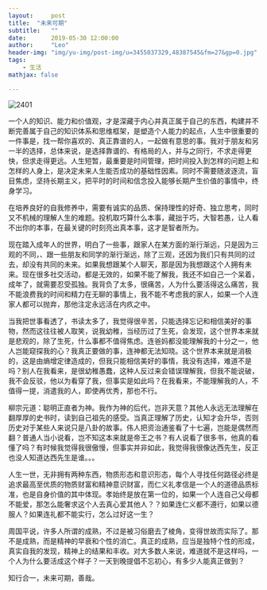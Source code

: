 ```yaml
---
layout:     post
title:  "未来可期"
subtitle:   ""
date:       2019-05-30 12:00:00
author:     "Leo"
header-img: "img/yu-img/post-img/u=3455037329,48387545&fm=27&gp=0.jpg"
tags:
    - 生活
mathjax: false

---
```



![2401](http://5b0988e595225.cdn.sohucs.com/images/20171004/4406f28d143d47779a40ef53b3ea9171.jpeg)

一个人的知识、能力和价值观，才是深藏于内心并真正属于自己的东西，构建并不断完善属于自己的知识体系和思维框架，是塑造个人能力的起点，人生中很重要的一件事是，找一帮你喜欢的、真正靠谱的人，一起做有意思的事。我对于朋友和另一半的选择，总体来说，是选择靠谱的、有格局的人，并与之同行，不求走得更快，但求走得更远。人生短暂，最重要是时间管理，把时间投入到怎样的问题上和怎样的人身上，是决定未来人生能否成功的基础性因素。同时不需要随波逐流，盲目焦虑，坚持长期主义，把平时的时间和信念投入能够长期产生价值的事情中，终身学习。



在培养良好的自我修养中，需要有诚实的品质、保持理性的好奇、独立思考，同时又不机械的理解人生的难题。投机取巧算什么本事，藏拙于巧，大智若愚，让人看不出你的本事，在最关键的时刻亮出真本事，这才是智者所为。
 


现在踏入成年人的世界，明白了一些事，跟家人在某方面的渐行渐远，只是因为三观的不同，、跟一些朋友和同学的渐行渐远，除了三观，还因为我们只有共同的过去，却没有共同的未来。如果我想跟某个人聊天，那是因为我想跟这个人拥有未来。现在很多社交活动，都是无效的，如果不能了解我，我还不如自己一个呆着，成年了，就需要忍受孤独。我背负了太多，很痛苦，人为什么要活得这么痛苦，我不能浪费我的时间和精力在无聊的事情上，我不能不考虑我的家人，如果一个人连家人都可以抛弃，那他注定永远活在内疚之中。


当我把世事看透了，书读太多了，我觉得很辛苦，只能选择忘记和相信美好的事物，然而这往往被人取笑，说我幼稚，当经历过了生死，会发现，这个世界本来就是悲观的，除了生死，什么事都不值得焦虑。连爸妈都没能理解我的十分之一，他人岂能窥探我的心？我真正要做的事，连神都无法知晓。这个世界本来就是消极的，这是由熵增定律造成的，但我只能相信美好的事情，我没有选择，难道不是吗？别人在我看来，是很幼稚愚蠢，这种人反过来会错误理解我，但我不能说破，我不会反驳，他以为看穿了我，但事实是如此吗？在我看来，不能理解我的人，不值得一提，消遣我的人，即使再优秀，那也不行。


柳宗元道：聪明正直者为神。我作为神的后代，岂非天意？其他人永远无法理解在翻厚厚的史书时，读到自己祖先的感受。当真正理解了历史，认知才会升华，否则历史对于某些人来说只是八卦的故事。伟人把资治通鉴看了十七遍，岂能是偶然而翻？普通人当小说看，岂不知这本来就是帝王之书？有人说看了很多书，他真的看懂了吗？有时候我觉得我很傲慢，但事实并非如此，我觉得我很像达西先生，反正也没人知道达西先生是谁。。。



人生一世，无非拥有两种东西，物质形态和意识形态，每个人寻找任何路径必终是追求最高至优质的物质财富和精神意识财富，而仁义礼孝信是一个人的道德品质标准，也是自身价值的其中体现。孝始终是放在第一位的，如果一个人连自己父母都不能爱，那怎么能奢求这个人去真心爱其他人？？如果连仁义都不遵行，如果以德服人？如果连礼都不能实行，怎么过好这一生？


周国平说，许多人所谓的成熟，不过是被习俗磨去了棱角，变得世故而实际了。那不是成熟，而是精神的早衰和个性的消亡。真正的成熟，应当是独特个性的形成，真实自我的发现，精神上的结果和丰收。对大多数人来说，难道就不是这样吗，一个人为什么要活成这个样子？一天到晚提倡不忘初心，有多少人能真正做到？

知行合一，未来可期，善哉。

 
